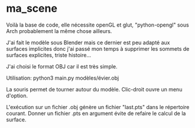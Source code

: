 # ma_scene

Voilà la base de code, elle nécessite openGL et glut, "python-opengl"
sous Arch probablement la même chose ailleurs.

J'ai fait le modèle sous Blender mais ce dernier est peu adapté aux
surfaces implicites donc j'ai passé mon temps à supprimer les sommets
de surfaces explicites, triste histoire…

J'ai choisi le format OBJ car il est très simple.

Utilisation:
    python3 main.py modèles/évier.obj

La souris permet de tourner autour du modèle.
Clic-droit ouvre un menu d'option.

L'exécution sur un fichier .obj génère un fichier "last.pts" dans le
répertoire courant. Donner un fichier .pts en argument évite de
refaire le calcul de la surface.
